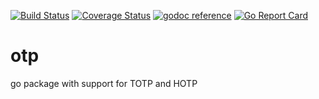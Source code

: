 [![Build Status](https://travis-ci.org/heliorosa/otp.png?branch=master)](https://travis-ci.org/heliorosa/otp)&nbsp;[![Coverage Status](https://coveralls.io/repos/github/heliorosa/otp/badge.png?branch=master)](https://coveralls.io/github/heliorosa/otp?branch=master)&nbsp;[![godoc reference](https://godoc.org/github.com/heliorosa/otp?status.png)](https://godoc.org/github.com/heliorosa/otp)&nbsp;[![Go Report Card](https://goreportcard.com/badge/github.com/heliorosa/otp)](https://goreportcard.com/report/github.com/heliorosa/otp)
# otp
go package with support for TOTP and HOTP
